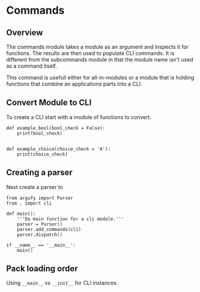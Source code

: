 # Commands

## Overview

The commands module takes a module as an argument and inspects it for
functions. The results are then used to populate CLI commands. It is
different from the subcommands module in that the module name isn't used as a
command itself.

This command is usefull either for all-in-modules or a module that is holding
functions that combine an applications parts into a CLI.

## Convert Module to CLI

To create a CLI start with a module of functions to convert.

```
def example_bool(bool_check = False):
    print(bool_check)


def example_choice(choice_check = 'A'):
    print(choice_check)
```

## Creating a parser

Next create a parser to

```
from argufy import Parser
from . import cli

def main():
    '''Do main function for a cli module.'''
    parser = Parser()
    parser.add_commands(cli)
    parser.dispatch()

if __name__ == '__main__':
    main()
```

## Pack loading order

Using `__main__` vs `__init__` for CLI instances.
